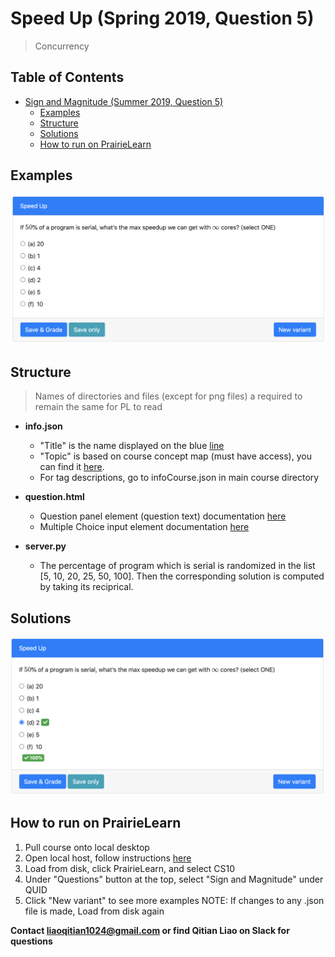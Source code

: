 # Speed Up (Spring 2019, Question 5)
> Concurrency

## Table of Contents
- [Sign and Magnitude (Summer 2019, Question 5)](#Sign-and-Magnitude-Summer-2019-Question-5)
  - [Examples](#examples)
  - [Structure](#structure)
  - [Solutions](#solutions)
  - [How to run on PrairieLearn](#how-to-run-on-prairielearn)

## Examples
<img src="Demo/Question.png">
	
## Structure
> Names of directories and files (except for png files) a required to remain the same for PL to read

* **info.json**
  * "Title" is the name displayed on the blue [line](#examples)
  * "Topic" is based on course concept map (must have access), you can find it [here](https://docs.google.com/document/d/1B4QBVE2CvoQNXok986j8sVsMYb9662Nd8bFI9nIIj4g/edit).
  * For tag descriptions, go to infoCourse.json in main course directory
  
* **question.html**
  * Question panel element (question text) documentation [here](https://prairielearn.readthedocs.io/en/latest/elements/#pl-question-panel-element)
  * Multiple Choice input element documentation [here](https://prairielearn.readthedocs.io/en/latest/elements/#pl-multiple-choice-element)
  
* **server.py**
  * The percentage of program which is serial is randomized in the list [5, 10, 20, 25, 50, 100]. Then the corresponding solution is computed by taking its reciprical.

## Solutions
![alt text](https://github.com/Liaoqitian/Exam-Generation/blob/master/questions/speed-up/Demo/Solution.png "Question Demo")

## How to run on PrairieLearn

1. Pull course onto local desktop
2. Open local host, follow instructions [here](https://prairielearn.readthedocs.io/en/latest/installing/)
3. Load from disk, click PrairieLearn, and select CS10
4. Under "Questions" button at the top, select "Sign and Magnitude" under QUID 
5. Click "New variant" to see more examples
NOTE: If changes to any .json file is made, Load from disk again

**Contact liaoqitian1024@gmail.com or find Qitian Liao on Slack for questions** 
